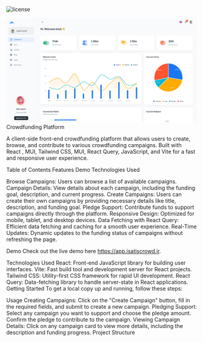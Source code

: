 

![license](https://img.shields.io/badge/license-MIT-blue.svg)

![preview](public/assets/preview.jpg)
Crowdfunding Platform

A client-side front-end crowdfunding platform that allows users to create, browse, and contribute to various crowdfunding campaigns. Built with React , MUI, Tailwind CSS, MUI, React Query, JavaScript, and Vite for a fast and responsive user experience.

Table of Contents Features Demo Technologies Used

Browse Campaigns: Users can browse a list of available campaigns. Campaign Details: View details about each campaign, including the funding goal, description, and current progress. Create Campaigns: Users can create their own campaigns by providing necessary details like title, description, and funding goal. Pledge Support: Contribute funds to support campaigns directly through the platform. Responsive Design: Optimized for mobile, tablet, and desktop devices. Data Fetching with React Query: Efficient data fetching and caching for a smooth user experience. Real-Time Updates: Dynamic updates to the funding status of campaigns without refreshing the page.

Demo Check out the live demo here https://app.isatiscrowd.ir.

Technologies Used React: Front-end JavaScript library for building user interfaces. Vite: Fast build tool and development server for React projects. Tailwind CSS: Utility-first CSS framework for rapid UI development. React Query: Data-fetching library to handle server-state in React applications. Getting Started To get a local copy up and running, follow these steps:

Usage Creating Campaigns: Click on the "Create Campaign" button, fill in the required fields, and submit to create a new campaign. Pledging Support: Select any campaign you want to support and choose the pledge amount. Confirm the pledge to contribute to the campaign. Viewing Campaign Details: Click on any campaign card to view more details, including the description and funding progress. Project Structure

